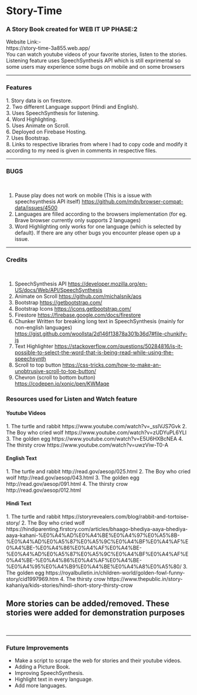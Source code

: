 # Story-Time
<h3>A Story Book created for WEB IT UP PHASE:2</h3>
Website Link:- <br>
https://story-time-3a855.web.app/
<br>
You can watch youtube videos of your favorite stories, listen to the stories.<br>
Listening feature uses SpeechSynthesis API which is still exprimental so some users may experience some bugs on mobile and on some browsers<br>
<hr>
<strong> <h3>Features</h3></strong>
1. Story data is on firestore. <br>
2. Two different Language support (Hindi and English).<br>
3. Uses SpeechSynthesis for listening. <br>
4. Word Highlighting.<br>
5. Uses Animate on Scroll.<br>
6. Deployed on Firebase Hosting.<br>
7. Uses Bootstrap.<br>
8. Links to respective libraries from where I had to copy code and modify it according to my need is given in comments  in respective files. 
<hr>

<strong> <h3>BUGS</h3></strong><br>
1. Pause play does not work on mobile (This is a issue with speechsynthesis API itself) https://github.com/mdn/browser-compat-data/issues/4500
2. Languages are filled according to the browsers implementation (for eg. Brave browser currently only supports 2 languages)<br>
3. Word Highlighting only works for one language (which is selected by default).
If there are any other bugs you encounter please open up a issue.
<hr>

<strong> <h3>Credits</h3></strong><br>
1. SpeechSynthesis API https://developer.mozilla.org/en-US/docs/Web/API/SpeechSynthesis
2. Animate on Scroll https://github.com/michalsnik/aos
3. Bootstrap https://getbootstrap.com/
4. Bootstrap Icons https://icons.getbootstrap.com/
5. Firestore https://firebase.google.com/docs/firestore
6. Chunker Written for breaking long text in SpeechSynthesis (mainly for non-english languages) https://gist.github.com/woollsta/2d146f13878a301b36d7#file-chunkify-js
7. Text Highlighter https://stackoverflow.com/questions/50284816/is-it-possible-to-select-the-word-that-is-being-read-while-using-the-speechsynth
8. Scroll to top button https://css-tricks.com/how-to-make-an-unobtrusive-scroll-to-top-button/
9. Chevron (scroll to bottom button) https://codepen.io/xonic/pen/KWMaqe

<h3>Resources used for Listen and Watch feature<h4>
  <h4>Youtube Videos</h4>
  1. The turtle and rabbit https://www.youtube.com/watch?v=_sslVJS7Gvk
  2. The Boy who cried wolf https://www.youtube.com/watch?v=zUDYuPL6YLI
  3. The golden egg https://www.youtube.com/watch?v=E5U6HXBcNEA
  4. The thirsty crow https://www.youtube.com/watch?v=uwzViw-T0-A
  
  <h4>English Text</h4>
  1. The turtle and rabbit http://read.gov/aesop/025.html
  2. The Boy who cried wolf http://read.gov/aesop/043.html
  3. The golden egg http://read.gov/aesop/091.html
  4. The thirsty crow http://read.gov/aesop/012.html

 <h4>Hindi Text</h4>
  1. The turtle and rabbit https://storyrevealers.com/blog/rabbit-and-tortoise-story/
  2. The Boy who cried wolf https://hindiparenting.firstcry.com/articles/bhaago-bhediya-aaya-bhediya-aaya-kahani-%E0%A4%AD%E0%A4%BE%E0%A4%97%E0%A5%8B-%E0%A4%AD%E0%A5%87%E0%A5%9C%E0%A4%BF%E0%A4%AF%E0%A4%BE-%E0%A4%86%E0%A4%AF%E0%A4%BE-%E0%A4%AD%E0%A5%87%E0%A5%9C%E0%A4%BF%E0%A4%AF%E0%A4%BE-%E0%A4%86%E0%A4%AF%E0%A4%BE-%E0%A4%95%E0%A4%B9%E0%A4%BE%E0%A4%A8%E0%A5%80/
  3. The golden egg https://royalbulletin.in/children-world/golden-fowl-funny-story/cid1997969.htm
  4. The thirsty crow https://www.thepublic.in/story-kahaniya/kids-stories/hindi-short-story-thirsty-crow
  
 <h2><strong> More stories can be added/removed. These stories were added for demonstration purposes</strong></h2>
 <br>
 <hr>
 <h3>Future Improvements</h3>
 <ul>
  <li>Make a script to scrape the web for stories and their youtube videos.</li>
  <li>Adding a Picture Book.</li>
  <li>Improving SpeechSynthesis.</li>
 <li>Highlight text in every language.</li>
  <li>Add more languages. </li>
</ul>
